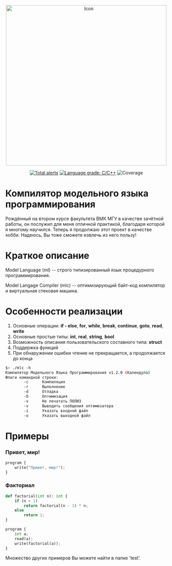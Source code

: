 <p align="center">
  <img src="https://raw.githubusercontent.com/ediah/mlc/b42af024b5c50ee507205f0f1affdcd0929b1d56/logo.png" alt="Icon" width="500"/>
</p>


<p align="center">
  <a href="https://lgtm.com/projects/g/ediah/mlc/alerts/"><img src="https://img.shields.io/lgtm/alerts/github/ediah/mlc?style=for-the-badge" alt="Total alerts" /></a>
  <a href="https://lgtm.com/projects/g/ediah/mlc/context:cpp"><img src="https://img.shields.io/lgtm/grade/cpp/github/ediah/mlc?style=for-the-badge" alt="Language grade: C/C++" /></a>
  <img src="https://img.shields.io/badge/coverage-85.3%25-yellow?style=for-the-badge" alt="Coverage">
</p>

# Компилятор модельного языка программирования
Рождённый на втором курсе факультета ВМК МГУ в качестве зачётной работы, он послужил для меня отличной практикой, благодаря которой я многому научился. Теперь я продолжаю этот проект в качестве хобби. Надеюсь, Вы тоже сможете извлечь из него пользу!

# Краткое описание
Model Language (ml) -- строго типизированный язык процедурного программирования.

Model Langage Compiler (mlc) -- оптимизирующий байт-код компилятор и виртуальная стековая машина.

# Особенности реализации

1. Основные операции: **if - else**, **for**, **while**, **break**, **continue**, **goto**, **read**, **write**
2. Основные простые типы: **int**, **real**, **string**, **bool**
3. Возможность описания пользовательского составного типа: **struct**
4. Поддержка функций
5. При обнаружении ошибки чтение не прекращается, а продолжается до конца

```bash 
$> ./mlc -h
Компилятор Модельного Языка Программирования v1.2.0 (Календула)
Флаги командной строки:
        -c      Компиляция
        -r      Выполнение
        -d      Отладка
        -O      Оптимизация
        -s      Не печатать ПОЛИЗ
        -v      Выводить сообщения оптимизатора
        -i      Указать входной файл
        -o      Указать выходной файл
``` 

# Примеры

### Привет, мир!

```py
program {
    write("Привет, мир!");
}
```

### Факториал

```py
def factorial(int n): int {
    if (n > 1) 
        return factorial(n - 1) * n;
    else
        return 1;
}

program {
    int a;
    read(a);
    write(factorial(a));
}
```

Множество других примеров Вы можете найти в папке 'test'.